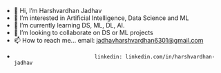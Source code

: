 - 👋 Hi, I’m Harshvardhan Jadhav
- 👀 I’m interested in Artificial Intelligence, Data Science and ML
- 🌱 I’m currently learning DS, ML, DL, AI.
- 💞️ I’m looking to collaborate on DS or ML projects
- 📫 How to reach me... email: jadhavharshvardhan6301@gmail.com
-                               linkedin: linkedin.com/in/harshvardhan-jadhav

<!---
Harshj6301/Harshj6301 is a ✨ special ✨ repository because its `README.md` (this file) appears on your GitHub profile.
You can click the Preview link to take a look at your changes.
--->
